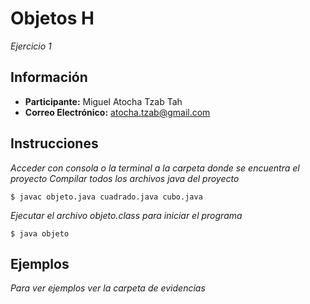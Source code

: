 # Objetos H
_Ejercicio 1_
## Información
* **Participante:** Miguel Atocha Tzab Tah
* **Correo Electrónico:** atocha.tzab@gmail.com

## Instrucciones
_Acceder con consola o la terminal a la carpeta donde se encuentra el proyecto_
_Compilar todos los archivos java del proyecto_

```
$ javac objeto.java cuadrado.java cubo.java
```
_Ejecutar el archivo objeto.class para iniciar el programa_

```
$ java objeto
```

## Ejemplos
_Para ver ejemplos ver la carpeta de evidencias_
